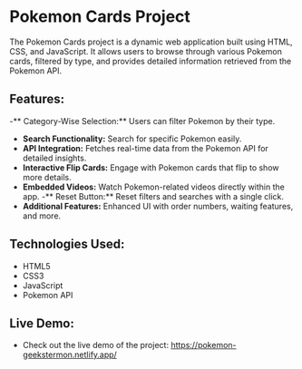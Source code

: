 <h1>Pokemon Cards Project </h1>

The Pokemon Cards project is a dynamic web application built using HTML, CSS, and JavaScript. It allows users to browse through various Pokemon cards, filtered by type, and provides detailed information retrieved from the Pokemon API.

<h2>Features:</h2>

-** Category-Wise Selection:** Users can filter Pokemon by their type.
- **Search Functionality:** Search for specific Pokemon easily.
- **API Integration:** Fetches real-time data from the Pokemon API for detailed insights.
- **Interactive Flip Cards:** Engage with Pokemon cards that flip to show more details.
- **Embedded Videos:** Watch Pokemon-related videos directly within the app.
-** Reset Button:** Reset filters and searches with a single click.
- **Additional Features:** Enhanced UI with order numbers, waiting features, and more.


<h2>Technologies Used:</h2>

- HTML5
- CSS3
- JavaScript
- Pokemon API

<h2> Live Demo:</h2> 

- Check out the live demo of the project: https://pokemon-geekstermon.netlify.app/
